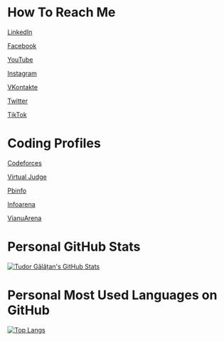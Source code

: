 # How To Reach Me

[LinkedIn](https://www.linkedin.com/in/tudorgalatan/)

[Facebook](https://www.facebook.com/galatantudor1)

[YouTube](https://www.youtube.com/channel/UCgs4BhXYtjD6sZI0FFgxcSA)

[Instagram](https://www.instagram.com/tudorgalatan/)

[VKontakte](https://vk.com/tudorgalatan)

[Twitter](https://twitter.com/tudorgalatan)

[TikTok](https://www.tiktok.com/@galatantudor)

# Coding Profiles

[Codeforces](https://codeforces.com/profile/TudorGalatan)

[Virtual Judge](https://vjudge.net/user/tudorgalatan)

[Pbinfo](https://www.pbinfo.ro/profil/tudorgalatan)

[Infoarena](https://www.infoarena.ro/utilizator/tudorgalatan)

[VianuArena](http://varena.ro/utilizator/tudorgalatan)

# Personal GitHub Stats

[![Tudor Gălățan's GitHub Stats](https://github-readme-stats.vercel.app/api?username=TudorGalatan&count_private=true&show_icons=true&theme=dark&include_all_commits=true)](https://github.com/anuraghazra/github-readme-stats)

# Personal Most Used Languages on GitHub

[![Top Langs](https://github-readme-stats.vercel.app/api/top-langs/?username=TudorGalatan&langs_count=10&theme=dark)](https://github.com/anuraghazra/github-readme-stats)